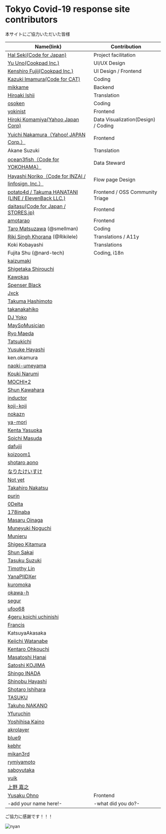 Tokyo Covid-19 response site contributors
============================================

本サイトにご協力いただいた皆様

| Name(link) | Contribution |
| --- | --- | 
| [Hal Seki(Code for Japan)](https://github.com/halsk) | Project facilitation |
| [Yu Uno(Cookpad Inc.)](https://twitter.com/saladdays) | UI/UX Design |
| [Kenshiro Fujii(Cookpad Inc.)](https://twitter.com/kenshir0f) | UI Design / Frontend |
| [Kazuki Imamura(Code for CAT)](https://code4cat.org/) | Coding |
| [mikkame](https://github.com/mikkame) | Backend |
| [Hiroaki Ishii](https://twitter.com/hiroishi0422) | Translation |
| [osoken](https://github.com/osoken) | Coding |
| [yokinist](https://github.com/yokinist) | Frontend |
| [Hiroki Komamiya(Yahoo Japan Corp)](https://github.com/hkomamiy) | Data Visualization(Design) / Coding |
| [Yuichi Nakamura（Yahoo! JAPAN Corp.）](https://twitter.com/sonatax) | Frontend |
| Akane Suzuki | Translation |
| [ocean3fish（Code for YOKOHAMA）](https://twitter.com/Shishamous) | Data Steward |
| [Hayashi Noriko（Code for INZAI / Iinfosign, Inc.）](https://twitter.com/forestgtree) | Flow page Design |
| [potato4d / Takuma HANATANI (LINE / ElevenBack LLC.)](https://twitter.com/potato4d) | Frontend / OSS Community Triage |
| [daitasu(Code for Japan / STORES.jp)](https://twitter.com/daitasu) | Frontend |
| [amotarao](https://github.com/amotarao) | Frontend |
| [Taro Matsuzawa](https://twitter.com/smellman) (@smellman) | Coding |
| [Riki Singh Khorana](https://www.linkedin.com/in/rikilele/) (@Rikilele) | Translations / A11y |
| Koki Kobayashi | Translations |
| Fujita Shu (@nard-tech) | Coding, i18n |
| [kaizumaki](https://github.com/kaizumaki) ||
| [Shigetaka Shirouchi](https://github.com/shgtkshruch) ||
| [Kawokas](https://github.com/kawoka) ||
| [Spenser Black](https://github.com/spenserblack) ||
| [Jxck](https://github.com/Jxck) ||
| [Takuma Hashimoto](https://github.com/af12066) ||
| [takanakahiko](https://github.com/takanakahiko) ||
| [DJ Yoko](https://github.com/DJYoko) ||
| [MaySoMusician](https://github.com/MaySoMusician) ||
| [Ryo Maeda](https://github.com/epaew) ||
| [Tatsukichi](https://github.com/tatsuki26) ||
| [Yusuke Hayashi](https://github.com/yhay81) ||
| ken.okamura ||
| [naoki-umeyama](https://github.com/naoki-umeyama) ||
| [Kouki Narumi](https://github.com/sunecosuri) ||
| [MOCHI*2](https://github.com/fussy113) ||
| [Shun Kawahara](https://github.com/shun91) ||
| [inductor](https://github.com/inductor) ||
| [koji-koji](https://github.com/koji-koji) ||
| [nokazn](https://github.com/nokazn) ||
| [ya-mori](https://github.com/ya-mori) ||
| [Kenta Yasuoka](https://github.com/rozeo) ||
| [Soichi Masuda](https://github.com/masuP9) ||
| [dafujii](https://github.com/dafujii) ||
| [koizoom1](https://github.com/koizoom1) ||
| [shotaro aono](https://github.com/shotaro) ||
| [なりたけいすけ](https://github.com/narikei) ||
| [Not yet](https://github.com/madana-1) ||
| [Takahiro Nakatsu](https://github.com/tknakatsu) ||
| [purin](https://github.com/puriso) ||
| [0Delta](https://github.com/0Delta) ||
| [178inaba](https://github.com/178inaba) ||
| [Masaru Oinaga](https://github.com/Scstechr) ||
| [Muneyuki Noguchi](https://github.com/mnogu) ||
| [Munieru](https://github.com/munierujp) ||
| [Shigeo Kitamura](https://github.com/shigeokitamura) ||
| [Shun Sakai](https://github.com/sorairolake) ||
| [Tasuku Suzuki](https://github.com/task-jp) ||
| [Timothy Lin](https://github.com/timothylin) ||
| [YanaPIIDXer](https://github.com/YanaPIIDXer) ||
| [kuromoka](https://github.com/kuromoka) ||
| [okawa-h](https://github.com/okawa-h) ||
| [segur](https://github.com/segurvita) ||
| [ufoo68](https://github.com/ufoo68) ||
| [4geru koichi uchinishi ](https://github.com/4geru) ||
| [Francis](https://github.com/francisfuzz) ||
| KatsuyaAkasaka ||
| [Keiichi Watanabe](https://github.com/keiichiw) ||
| [Kentaro Ohkouchi](https://github.com/nanasess) ||
| [Masatoshi Hanai](https://github.com/hanahana0201) ||
| [Satoshi KOJIMA](https://github.com/skoji) ||
| [Shingo INADA](https://github.com/inada-s) ||
| [Shinobu Hayashi](https://github.com/Shinyaigeek) ||
| [Shotaro Ishihara](https://github.com/upura) ||
| [TASUKU](https://github.com/task-k0414) ||
| [Takuho NAKANO](https://github.com/takotakot) ||
| [Yfuruchin](https://github.com/Yfuruchin) ||
| [Yoshihisa Kaino](https://github.com/yoshi1125hisa) ||
| [akrolayer](https://github.com/akrolayer) ||
| [blue9](https://github.com/cyblue9) ||
| [kebhr](https://github.com/kebhr) ||
| [mikan3rd](https://github.com/mikan3rd) ||
| [rymiyamoto](https://github.com/rymiyamoto) ||
| [saboyutaka](https://github.com/saboyutaka) ||
| [yuik](https://github.com/yu1k) ||
| [上野 嘉之](https://github.com/44u) ||
|[Yusaku Ohno](https://twitter.com/YusakuHip)| Frontend |
| -add your name here!- | -what did you do?- |

ご協力に感謝です！！！

![nyan](https://i.gyazo.com/f04e7468ea6e4bb6e87f6817fea980f9.gif)
